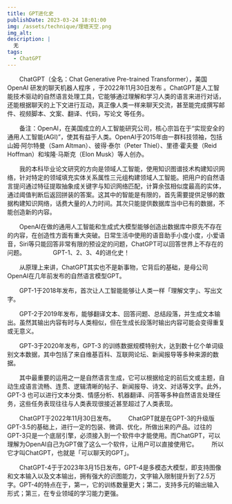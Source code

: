 ```yaml
---
title: GPT进化史
publishDate: 2023-03-24 18:01:00
img: /assets/technique/理塘天空.png
img_alt: 
description: |
  无
tags:
  - ChatGPT
---
```

　　ChatGPT（全名：Chat Generative Pre-trained Transformer），美国OpenAI 研发的聊天机器人程序 ，于2022年11月30日发布 。ChatGPT是人工智能技术驱动的自然语言处理工具，它能够通过理解和学习人类的语言来进行对话，还能根据聊天的上下文进行互动，真正像人类一样来聊天交流，甚至能完成撰写邮件、视频脚本、文案、翻译、代码，写论文 等任务。
 
　　备注：OpenAI，在美国成立的人工智能研究公司，核心宗旨在于“实现安全的通用人工智能(AGI)”，使其有益于人类。OpenAI于2015年由一群科技领袖，包括山姆·阿尔特曼（Sam Altman）、彼得·泰尔（Peter Thiel）、里德·霍夫曼（Reid Hoffman）和埃隆·马斯克（Elon Musk）等人创办。

　　我的本科毕业论文研究的方向是领域人工智能，使用知识图谱技术构建知识网络，针对特定的领域填充实体关系属性三元组构建领域人工智能。把用户的自然语言提问通过特征提取抽象成关键字与知识网络匹配，计算余弦相似度最高的实体，通过阈值判断后返回拼装的答案。这其中的智能是有限的，首先需要提供足够的数据构建知识网络，话费大量的人力时间。其次只能提供数据库当中已有的数据，不能创造新的内容。

　　OpenAI在做的通用人工智能和生成式大模型能够创造出数据库中原先不存在的内容，在创造性方面有重大突破。日常生活中使用的语音助手小度小度，小爱语音，Siri等只能回答非常有限的预设定的问题，ChatGPT可以回答世界上不存在的问题。
　　
　　GPT-1、2、3、4的进化史！

　　从原理上来讲，ChatGPT其实也不是新事物，它背后的基础，是母公司OpenAI在几年前发布的自然语言模型GPT。

　　GPT-1于2018年发布，首次让人工智能能够让人类一样「理解文字」、写出文字。

　　GPT-2于2019年发布，能够翻译文本、回答问题、总结段落，并生成文本输出。虽然其输出内容有时与人类相似，但在生成长段落时输出内容可能会变得重复或无意义。

　　GPT-3于2020年发布，GPT-3 的训练数据规模特别大，达到数十亿个单词级别文本数据，其中包括了来自维基百科、互联网论坛、新闻报导等多种来源的数据。

　　其中最重要的运用之一是自然语言生成，它可以根据给定的前后文或主题，自动生成语言流畅、连贯、逻辑清晰的帖子、新闻报导、诗文、对话等文字。此外，GPT-3 也可以进行文本分类、情感分析、机器翻译、问答等多种自然语言处理任务，这些任务表现往往与人类表现很接近甚至超过了人类表现。

　　ChatGPT于2022年11月30日发布。
　　ChatGPT就是在GPT-3的升级版GPT-3.5的基础上，进行一定的包装、微调、优化，所做出来的产品。过往的GPT-3只是一个底层引擎，必须接入到一个软件中才能使用。而ChatGPT，可以理解为OpenAI自己为GPT做了这么一个软件，让用户可以直接使用它。
　　所以它才叫ChatGPT，也就是「可以聊天的GPT」。

　　ChatGPT-4于于2023年3月15日发布，GPT-4是多模态大模型，即支持图像和文本输入以及文本输出，拥有强大的识图能力，文字输入限制提升到了2.5万字。GPT-4的特点在于，第一，它的训练数量更大；第二，支持多元的输出输入形式；第三，在专业领域的学习能力更强。